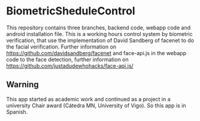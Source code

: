 # BiometricSheduleControl

This repository contains three branches, backend code, webapp code and android installation file.
This is a working hours control system by biometric verification, that use the implementation of David Sandberg of facenet to do the facial verification. Further information on https://github.com/davidsandberg/facenet and face-api.js in the webapp code to the face detection, further information on https://github.com/justadudewhohacks/face-api.js/

## Warning 

This app started as academic work and continued as a project in a university Chair award (Cátedra MN, University of Vigo). So this app is in Spanish.
